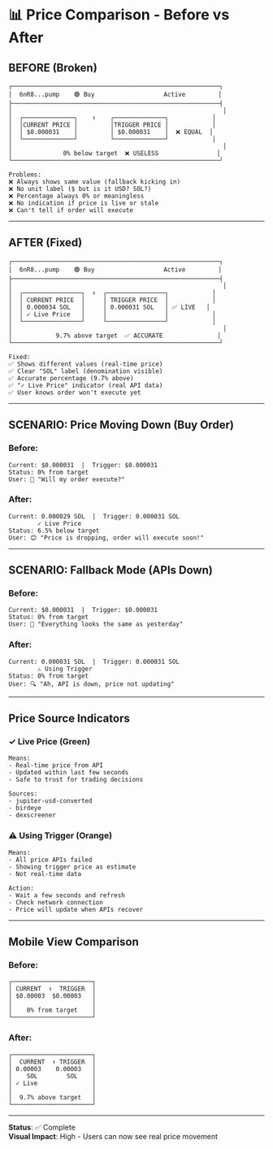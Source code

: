 # 📊 Price Comparison - Before vs After

## BEFORE (Broken)

```
┌─────────────────────────────────────────────────────────┐
│  6nR8...pump    🟢 Buy                   Active         │
├─────────────────────────────────────────────────────────┤
│                                                          │
│  ┌──────────────┐    ↑    ┌──────────────┐            │
│  │CURRENT PRICE │         │TRIGGER PRICE │            │
│  │ $0.000031    │         │ $0.000031    │  ❌ EQUAL  │
│  └──────────────┘         └──────────────┘            │
│                                                          │
│              0% below target  ❌ USELESS                │
└─────────────────────────────────────────────────────────┘

Problems:
❌ Always shows same value (fallback kicking in)
❌ No unit label ($ but is it USD? SOL?)
❌ Percentage always 0% or meaningless
❌ No indication if price is live or stale
❌ Can't tell if order will execute
```

---

## AFTER (Fixed)

```
┌─────────────────────────────────────────────────────────┐
│  6nR8...pump    🟢 Buy                   Active         │
├─────────────────────────────────────────────────────────┤
│                                                          │
│  ┌────────────────┐  ↑  ┌────────────────┐            │
│  │ CURRENT PRICE  │     │ TRIGGER PRICE  │            │
│  │ 0.000034 SOL   │     │ 0.000031 SOL   │ ✅ LIVE   │
│  │ ✓ Live Price   │     │                │            │
│  └────────────────┘     └────────────────┘            │
│                                                          │
│            9.7% above target  ✅ ACCURATE               │
└─────────────────────────────────────────────────────────┘

Fixed:
✅ Shows different values (real-time price)
✅ Clear "SOL" label (denomination visible)
✅ Accurate percentage (9.7% above)
✅ "✓ Live Price" indicator (real API data)
✅ User knows order won't execute yet
```

---

## SCENARIO: Price Moving Down (Buy Order)

### Before:
```
Current: $0.000031  |  Trigger: $0.000031
Status: 0% from target
User: 🤷 "Will my order execute?"
```

### After:
```
Current: 0.000029 SOL  |  Trigger: 0.000031 SOL
        ✓ Live Price
Status: 6.5% below target
User: 😊 "Price is dropping, order will execute soon!"
```

---

## SCENARIO: Fallback Mode (APIs Down)

### Before:
```
Current: $0.000031  |  Trigger: $0.000031
Status: 0% from target
User: 🤷 "Everything looks the same as yesterday"
```

### After:
```
Current: 0.000031 SOL  |  Trigger: 0.000031 SOL
        ⚠️ Using Trigger
Status: 0% from target
User: 🔍 "Ah, API is down, price not updating"
```

---

## Price Source Indicators

### ✓ Live Price (Green)
```
Means:
- Real-time price from API
- Updated within last few seconds
- Safe to trust for trading decisions

Sources:
- jupiter-usd-converted
- birdeye  
- dexscreener
```

### ⚠️ Using Trigger (Orange)
```
Means:
- All price APIs failed
- Showing trigger price as estimate
- Not real-time data

Action:
- Wait a few seconds and refresh
- Check network connection
- Price will update when APIs recover
```

---

## Mobile View Comparison

### Before:
```
┌──────────────────────┐
│ CURRENT  ↑  TRIGGER  │
│ $0.00003  $0.00003   │
│                      │
│    0% from target    │
└──────────────────────┘
```

### After:
```
┌──────────────────────┐
│  CURRENT  ↑ TRIGGER  │
│ 0.00003    0.00003   │
│    SOL        SOL    │
│ ✓ Live               │
│                      │
│  9.7% above target   │
└──────────────────────┘
```

---

**Status**: ✅ Complete  
**Visual Impact**: High - Users can now see real price movement
